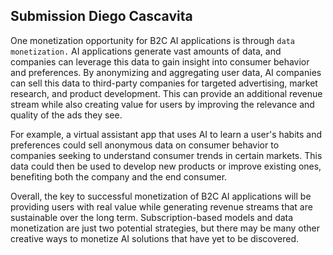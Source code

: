 ## Submission Diego Cascavita

One monetization opportunity for B2C AI applications is through `data monetization.` AI applications generate vast amounts of data, and companies can leverage this data to gain insight into consumer behavior and preferences. By anonymizing and aggregating user data, AI companies can sell this data to third-party companies for targeted advertising, market research, and product development. This can provide an additional revenue stream while also creating value for users by improving the relevance and quality of the ads they see.

For example, a virtual assistant app that uses AI to learn a user's habits and preferences could sell anonymous data on consumer behavior to companies seeking to understand consumer trends in certain markets. This data could then be used to develop new products or improve existing ones, benefiting both the company and the end consumer.

Overall, the key to successful monetization of B2C AI applications will be providing users with real value while generating revenue streams that are sustainable over the long term. Subscription-based models and data monetization are just two potential strategies, but there may be many other creative ways to monetize AI solutions that have yet to be discovered.
